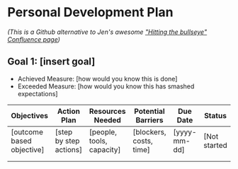 # Personal Development Plan

_(This is a Github alternative to Jen's awesome ["Hitting the bullseye" Confluence page](https://asoscom.atlassian.net/wiki/spaces/JDART/pages/3666248797/Hitting+the+bullseye))_

## Goal 1: [insert goal]

- Achieved Measure: [how would you know this is done]
- Exceeded Measure: [how would you know this has smashed expectations]

| Objectives  	| Action Plan  	| Resources Needed  	| Potential Barriers  	| Due Date  	| Status  	| Evidence Date  	|
|---	|---	|---	|---	|---	|---	|---	|
| [outcome based objective]  	| [step by step actions]  	| [people, tools, capacity]  	| [blockers, costs, time]  	| [yyyy-mm-dd]  	| [Not started | In progress | Complete]  	| [Outputs and notes]  	|
|   	|   	|   	|   	|   	|   	|   	|
|   	|   	|   	|   	|   	|   	|   	|

